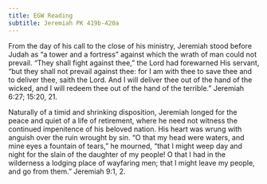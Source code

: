```yaml
---
title: EGW Reading
subtitle: Jeremiah PK 419b-420a
---
```


From the day of his call to the close of his ministry, Jeremiah stood before Judah as “a tower and a fortress” against which the wrath of man could not prevail. “They shall fight against thee,” the Lord had forewarned His servant, “but they shall not prevail against thee: for I am with thee to save thee and to deliver thee, saith the Lord. And I will deliver thee out of the hand of the wicked, and I will redeem thee out of the hand of the terrible.” Jeremiah 6:27; 15:20, 21.

Naturally of a timid and shrinking disposition, Jeremiah longed for the peace and quiet of a life of retirement, where he need not witness the continued impenitence of his beloved nation. His heart was wrung with anguish over the ruin wrought by sin. “O that my head were waters, and mine eyes a fountain of tears,” he mourned, “that I might weep day and night for the slain of the daughter of my people! O that I had in the wilderness a lodging place of wayfaring men; that I might leave my people, and go from them.” Jeremiah 9:1, 2.